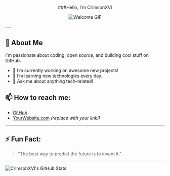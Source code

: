 <div align="center">
  
###Hello, I'm CrimsonXVI

![Welcome GIF](https://media.giphy.com/media/hvRJCLFzcasrR4ia7z/giphy.gif)

</div>
---

## 🚀 About Me

I'm passionate about coding, open source, and building cool stuff on GitHub.  
- 🔭 I’m currently working on awesome new projects!
- 🌱 I’m learning new technologies every day.
- 💬 Ask me about anything tech-related!

## 📫 How to reach me:
- [GitHub](https://github.com/CrimsonXVI)
- [YourWebsite.com](https://yourwebsite.com) *(replace with your link!)*

---

## ⚡ Fun Fact:
> "The best way to predict the future is to invent it."

---

![CrimsonXVI's GitHub Stats](https://github-readme-stats.vercel.app/api?username=CrimsonXVI&show_icons=true&theme=radical)
